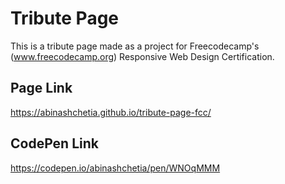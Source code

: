 # Tribute Page
This is a tribute page made as a project for Freecodecamp's (www.freecodecamp.org) Responsive Web Design Certification.
## Page Link
https://abinashchetia.github.io/tribute-page-fcc/
## CodePen Link
https://codepen.io/abinashchetia/pen/WNOqMMM
